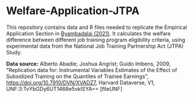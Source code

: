 # Welfare-Application-JTPA
This repository contains data and R files needed to replicate the Empirical Application Section in [Byambadalai (2021)](https://undralbyambadalai.com/Byambadalai_JMP.pdf). It calculates the welfare difference between different job training program eligibility criteria, using experimental data from the National Job Training Partnership Act (JTPA) Study. 

 **Data source:** Alberto Abadie; Joshua Angrist; Guido Imbens, 2009, "Replication data for: Instrumental Variables Estimates of the Effect of Subsidized Training on the Quantiles of Trainee Earnings", https://doi.org/10.7910/DVN/XVADZ7, Harvard Dataverse, V1, UNF:3:TvYbGDy6UT1468e5vkISYA== [fileUNF]
